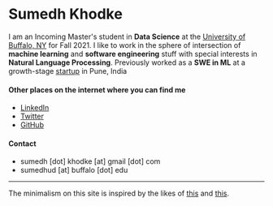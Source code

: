 # Sumedh Khodke 

I am an Incoming Master's student in **Data Science** at the [University of Buffalo, NY](https://www.buffalo.edu/) for Fall 2021.
I like to work in the sphere of intersection of **machine learning** and **software engineering** stuff with special interests in **Natural Language Processing**. 
Previously worked as a **SWE in ML** at a growth-stage [startup](https://www.rubiscape.io/) in Pune, India


#### Other places on the internet where you can find me
* [LinkedIn](https://www.linkedin.com/in/sumedhkhodke/)
* [Twitter](https://twitter.com/sumedh_khodke)
* [GitHub](https://github.com/sumedhkhodke)


#### Contact
* sumedh [dot] khodke [at] gmail [dot] com
* sumedhud [at] buffalo [dot] edu


---------------------------------------------------------------------------

The minimalism on this site is inspired by the likes of [this](https://www.motherfuckingwebsite.com/ "minimalism 1") and [this](https://deathtobullshit.com/ "minimalism 2").
